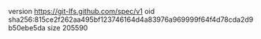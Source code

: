 version https://git-lfs.github.com/spec/v1
oid sha256:815ce2f262aa495bf123746164d4a83976a969999f64f4d78cda2d9b50ebe5da
size 205590
